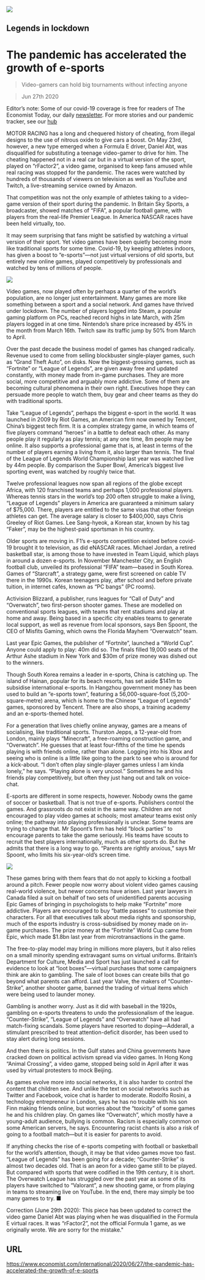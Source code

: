 ![](./images/20200627_IRD001_0.jpg)

## Legends in lockdown

# The pandemic has accelerated the growth of e-sports

> Video-gamers can hold big tournaments without infecting anyone

> Jun 27th 2020

Editor’s note: Some of our covid-19 coverage is free for readers of The Economist Today, our daily [newsletter](https://www.economist.com/https://my.economist.com/user#newsletter). For more stories and our pandemic tracker, see our [hub](https://www.economist.com//news/2020/03/11/the-economists-coverage-of-the-coronavirus)

MOTOR RACING has a long and chequered history of cheating, from illegal designs to the use of nitrous oxide to give cars a boost. On May 23rd, however, a new type emerged when a Formula E driver, Daniel Abt, was disqualified for substituting a teenage video-gamer to drive for him. The cheating happened not in a real car but in a virtual version of the sport, played on “rFactor2”, a video game, organised to keep fans amused while real racing was stopped for the pandemic. The races were watched by hundreds of thousands of viewers on television as well as YouTube and Twitch, a live-streaming service owned by Amazon.

That competition was not the only example of athletes taking to a video-game version of their sport during the pandemic. In Britain Sky Sports, a broadcaster, showed matches of “FIFA”, a popular football game, with players from the real-life Premier League. In America NASCAR races have been held virtually, too.

It may seem surprising that fans might be satisfied by watching a virtual version of their sport. Yet video games have been quietly becoming more like traditional sports for some time. Covid-19, by keeping athletes indoors, has given a boost to “e-sports”—not just virtual versions of old sports, but entirely new online games, played competitively by professionals and watched by tens of millions of people.

![](./images/20200627_IRC179.png)

Video games, now played often by perhaps a quarter of the world’s population, are no longer just entertainment. Many games are more like something between a sport and a social network. And games have thrived under lockdown. The number of players logged into Steam, a popular gaming platform on PCs, reached record highs in late March, with 25m players logged in at one time. Nintendo’s share price increased by 45% in the month from March 16th. Twitch saw its traffic jump by 50% from March to April.

Over the past decade the business model of games has changed radically. Revenue used to come from selling blockbuster single-player games, such as “Grand Theft Auto”, on disks. Now the biggest-grossing games, such as “Fortnite” or “League of Legends”, are given away free and updated constantly, with money made from in-game purchases. They are more social, more competitive and arguably more addictive. Some of them are becoming cultural phenomena in their own right. Executives hope they can persuade more people to watch them, buy gear and cheer teams as they do with traditional sports.

Take “League of Legends”, perhaps the biggest e-sport in the world. It was launched in 2009 by Riot Games, an American firm now owned by Tencent, China’s biggest tech firm. It is a complex strategy game, in which teams of five players command “heroes” in a battle to defeat each other. As many people play it regularly as play tennis; at any one time, 8m people may be online. It also supports a professional game that is, at least in terms of the number of players earning a living from it, also larger than tennis. The final of the League of Legends World Championship last year was watched live by 44m people. By comparison the Super Bowl, America’s biggest live sporting event, was watched by roughly twice that.

Twelve professional leagues now span all regions of the globe except Africa, with 120 franchised teams and perhaps 1,000 professional players. Whereas tennis stars in the world’s top 200 often struggle to make a living, “League of Legends” players in America are guaranteed a minimum salary of $75,000. There, players are entitled to the same visas that other foreign athletes can get. The average salary is closer to $400,000, says Chris Greeley of Riot Games. Lee Sang-hyeok, a Korean star, known by his tag “Faker”, may be the highest-paid sportsman in his country.

Older sports are moving in. F1’s e-sports competition existed before covid-19 brought it to television, as did eNASCAR races. Michael Jordan, a retired basketball star, is among those to have invested in Team Liquid, which plays in around a dozen e-sports. In November Manchester City, an English football club, unveiled its professional “FIFA” team—based in South Korea. Games of “Starcraft”, a strategy game, were first screened on cable TV there in the 1990s. Korean teenagers play, after school and before private tuition, in internet cafés, known as “PC bangs” (PC rooms).

Activision Blizzard, a publisher, runs leagues for “Call of Duty” and “Overwatch”, two first-person shooter games. These are modelled on conventional sports leagues, with teams that rent stadiums and play at home and away. Being based in a specific city enables teams to generate local support, as well as revenue from local sponsors, says Ben Spoont, the CEO of Misfits Gaming, which owns the Florida Mayhem “Overwatch” team.

Last year Epic Games, the publisher of “Fortnite”, launched a “World Cup”. Anyone could apply to play: 40m did so. The finals filled 19,000 seats of the Arthur Ashe stadium in New York and $30m of prize money was dished out to the winners.

Though South Korea remains a leader in e-sports, China is catching up. The island of Hainan, popular for its beach resorts, has set aside $141m to subsidise international e-sports. In Hangzhou government money has been used to build an “e-sports town”, featuring a 56,000-square-foot (5,200-square-metre) arena, which is home to the Chinese “League of Legends” games, sponsored by Tencent. There are also shops, a training academy and an e-sports-themed hotel.



For a generation that lives chiefly online anyway, games are a means of socialising, like traditional sports. Thurston Jepps, a 12-year-old from London, mainly plays “Minecraft”, a free-roaming construction game, and “Overwatch”. He guesses that at least four-fifths of the time he spends playing is with friends online, rather than alone. Logging into his Xbox and seeing who is online is a little like going to the park to see who is around for a kick-about. “I don’t often play single-player games unless I am kinda lonely,” he says. “Playing alone is very uncool.” Sometimes he and his friends play competitively, but often they just hang out and talk on voice-chat.

E-sports are different in some respects, however. Nobody owns the game of soccer or basketball. That is not true of e-sports. Publishers control the games. And grassroots do not exist in the same way. Children are not encouraged to play video games at schools; most amateur teams exist only online; the pathway into playing professionally is unclear. Some teams are trying to change that. Mr Spoont’s firm has held “block parties’’ to encourage parents to take the game seriously. His teams have scouts to recruit the best players internationally, much as other sports do. But he admits that there is a long way to go. “Parents are rightly anxious,” says Mr Spoont, who limits his six-year-old’s screen time.

![](./images/20200627_IRD002_0.jpg)

These games bring with them fears that do not apply to kicking a football around a pitch. Fewer people now worry about violent video games causing real-world violence, but newer concerns have arisen. Last year lawyers in Canada filed a suit on behalf of two sets of unidentified parents accusing Epic Games of bringing in psychologists to help make “Fortnite” more addictive. Players are encouraged to buy “battle passes” to customise their characters. For all that executives talk about media rights and sponsorship, much of the esports industry is cross-subsidised by money made on in-game purchases. The prize money at the “Fortnite” World Cup came from Epic, which made $1.8bn last year from microtransactions in the game.

The free-to-play model may bring in millions more players, but it also relies on a small minority spending extravagant sums on virtual uniforms. Britain’s Department for Culture, Media and Sport has just launched a call for evidence to look at “loot boxes”—virtual purchases that some campaigners think are akin to gambling. The sale of loot boxes can create bills that go beyond what parents can afford. Last year Valve, the makers of “Counter-Strike”, another shooter game, banned the trading of virtual items which were being used to launder money.

Gambling is another worry. Just as it did with baseball in the 1920s, gambling on e-sports threatens to undo the professionalism of the league. “Counter-Strike”, “League of Legends” and “Overwatch” have all had match-fixing scandals. Some players have resorted to doping—Adderall, a stimulant prescribed to treat attention-deficit disorder, has been used to stay alert during long sessions.

And then there is politics. In the Gulf states and China governments have cracked down on political activism spread via video games. In Hong Kong “Animal Crossing”, a video game, stopped being sold in April after it was used by virtual protesters to mock Beijing.

As games evolve more into social networks, it is also harder to control the content that children see. And unlike the text on social networks such as Twitter and Facebook, voice chat is harder to moderate. Rodolfo Rosini, a technology entrepreneur in London, says he has no trouble with his son Finn making friends online, but worries about the “toxicity” of some games he and his children play. On games like “Overwatch”, which mostly have a young-adult audience, bullying is common. Racism is especially common on some American servers, he says. Encountering racist chants is also a risk of going to a football match—but it is easier for parents to avoid.

If anything checks the rise of e-sports competing with football or basketball for the world’s attention, though, it may be that video games move too fast. “League of Legends” has been going for a decade; “Counter-Strike” is almost two decades old. That is an aeon for a video game still to be played. But compared with sports that were codified in the 19th century, it is short. The Overwatch League has struggled over the past year as some of its players have switched to “Valorant”, a new shooting game, or from playing in teams to streaming live on YouTube. In the end, there may simply be too many games to try. ■

Correction (June 29th 2020): This piece has been updated to correct the video game Daniel Abt was playing when he was disqualified in the Formula E virtual races. It was “rFactor2”, not the official Formula 1 game, as we originally wrote. We are sorry for the mistake."

## URL

https://www.economist.com/international/2020/06/27/the-pandemic-has-accelerated-the-growth-of-e-sports
